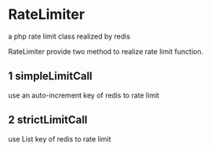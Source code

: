 # RateLimiter
a php rate limit class realized by redis

RateLimiter provide two method to realize rate limit function.

## 1 simpleLimitCall
use an auto-increment key of redis to rate limit

## 2 strictLimitCall
use List key of redis to rate limit

